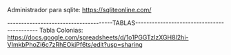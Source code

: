 Administrador para sqlite:
https://sqliteonline.com/


--------------------------------------TABLAS-------------------------------------------
Tabla Colonias:
https://docs.google.com/spreadsheets/d/1o1PGGTzIzXGH8I2hi-VImkbPhoZi6c7zRhEOkjPf6ts/edit?usp=sharing
